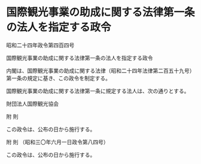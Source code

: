 # 国際観光事業の助成に関する法律第一条の法人を指定する政令

昭和二十四年政令第四百四号

国際観光事業の助成に関する法律第一条の法人を指定する政令

内閣は、国際観光事業の助成に関する法律（昭和二十四年法律第二百五十九号）第一条の規定に基き、この政令を制定する。

国際観光事業の助成に関する法律第一条に規定する法人は、次の通りとする。

財団法人国際観光協会

附 則

この政令は、公布の日から施行する。

附 則 （昭和三〇年六月一日政令第八四号）

この政令は、公布の日から施行する。
